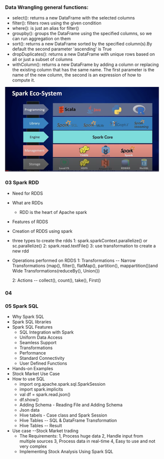 ### Data Wrangling general functions:
* select(): returns a new DataFrame with the selected columns
* filter(): filters rows using the given condition
* where(): is just an alias for filter()
* groupby(): groups the DataFrame using the specified columns, so we can run aggregation on them
* sort(): returns a new DataFrame sorted by the specified column(s).By default the second parameter 'ascending' is True
* dropDuplicates(): returns a new DataFrame with unique rows based on all or just a subset of columns
* withColumn(): returns a new DataFrame by adding a column or replacing the existing column that has the same name. The first parameter is the name of the new column,
  the second is an expression of how to compute it.
  
![Spark Eco System](/sparkecosystem.png "Spark Eco System")

### 03 Spark RDD
* Need for RDDS
* What are RDDs
  * RDD is the heart of Apache spark
* Features of RDDS
* Creation of RDDS using spark
*  three types to create the rdds 
   1: spark.sparkContext.parallelize() or sc.parallelize()
   2: spark.read.textFile() 
   3: use transformation to create a new rdd
* Operations performed on RDDS
  1: Transformations -- Narrow Transformations (map(), filter(), flatMap(), partition(), mappartition())and Wide Transformations(reduceBy(), Union())
  
  2: Actions -- collect(), count(), take(), First()
### 04
### 05 Spark SQL
* Why Spark SQL
* Spark SQL libraries
* Spark SQL Features
  * SQL Integration with Spark
  * Uniform Data Access
  * Seamless Support
  * Transformations
  * Performance
  * Standard Connectivity
  * User Defined Functions
* Hands-on Examples
* Stock Market Use Case
* How to use SQL
  * import org.apache.spark.sql.SparkSession
  * import spark.implicits
  * val df = spark.read.json()
  * df.show()
  * Adding Schema - Reading File and Adding Schema
  * Json data
  * Hive tabels - Case class and Spark Session
  * Hive Tables -- SQL & DataFrame Transformation
  * Hive Tables -- Result
* Use case --Stock Market trading
  * The Requirements: 1, Process huge data 2, Handle input from multiple sources 3, Process data in real-time 4, Easy to use and not very complex
  * Implementing Stock Analysis Using Spark SQL
 
